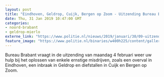 ```yaml
---
layout: post
title: "Eindhoven, Geldrop, Cuijk, Bergen op Zoom - Uitzending Bureau Brabant maandag 4 februari 2019"
date: Thu, 31 Jan 2019 10:47:00 GMT
categories: 
- noord-brabant 
- geldrop-mierlo 
externe_link: "https://www.politie.nl/nieuws/2019/januari/30/09-uitzending-bureau-brabant-maandag-4-februari-2019.html"
feature_image: "https://www.politie.nl/binaries/w400h225/content/gallery/politie/gezocht/verdachten/2019/februari/09-ob/20190204-standupper-plus.jpg"
---
```


Bureau Brabant vraagt in de uitzending van maandag 4 februari weer uw hulp bij het oplossen van enkele ernstige misdrijven, zoals een overval in Eindhoven, een inbraak in Geldrop en diefstallen in Cuijk en Bergen op Zoom.
